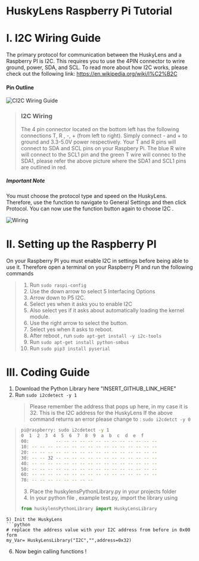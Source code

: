 
# HuskyLens Raspberry Pi Tutorial


# I. I2C Wiring Guide 

The primary protocol for communication between the HuskyLens and a Raspberry PI is I2C. This requires you to use the 4PIN connector to wrire ground, power, SDA, and SCL. To read more about how I2C works, please check out the following link:  https://en.wikipedia.org/wiki/I%C2%B2C

#### Pin Outline

![CI2C Wiring Guide ](http://www.raspberrypirobotics.com/wp-content/uploads/2018/01/Raspberry-pi-I2C-pins.png)

> ### I2C Wiring
>
> The 4 pin connector located on the bottom left has the following connections T, R , -, + (from left to right). Simply connect - and + to ground and 3.3-5.0V power respectively. Your T and R pins will connect to SDA and SCL pins on your Raspbery Pi. The blue R wire will connect to the SCL1 pin and the green T wire will connec to the SDA1, please refer the above picture where the SDA1 and SCL1 pins are outlined in red. 

##### Important Note

You must choose the protocol type and speed on the HuskyLens. Therefore, use the function to navigate to General Settings and then click Protocol. You can now use the function button again to choose I2C .

![Wiring](https://i.ibb.co/YydCcV4/101583380990-pic.jpg)

# II. Setting up the Raspberry PI 

On your Raspberry PI you must enable I2C in settings before being able to use it. Therefore open a terminal on your Raspberry PI and run the following commands

> 1) Run ```sudo raspi-config```
> 2) Use the down arrow to select 5 Interfacing Options
> 3) Arrow down to P5 I2C.
> 4) Select yes when it asks you to enable I2C
> 5) Also select yes if it asks about automatically loading the kernel module.
> 6) Use the right arrow to select the <Finish> button.
> 7) Select yes when it asks to reboot.
> 8) After reboot , run ```sudo apt-get install -y i2c-tools```
> 9) Run ```sudo apt-get install python-smbus```
> 10) Run ```sudo pip3 install pyserial```

# III. Coding Guide 

1) Download the Python Library here "INSERT_GITHUB_LINK_HERE"
2) Run ```sudo i2cdetect -y 1``` 
    > Please remember the address that pops up here, in my case it is 32. This is the I2C address for the HuskyLens
    If the above command returns an error please change to : ```sudo i2cdetct -y 0```

>```sh
>pi@raspberry: sudo i2cdetect -y 1
>0  1  2  3  4  5  6  7  8  9  a  b  c  d  e  f
>00:          -- -- -- -- -- -- -- -- -- -- -- -- --
>10: -- -- -- -- -- -- -- -- -- -- -- -- -- -- -- --
>20: -- -- -- -- -- -- -- -- -- -- -- -- -- -- -- --
>30: -- -- 32 -- -- -- -- -- -- -- -- -- -- -- -- --
>40: -- -- -- -- -- -- -- -- -- -- -- -- -- -- -- --
>50: -- -- -- -- -- -- -- -- -- -- -- -- -- -- -- --
>60: -- -- -- -- -- -- -- -- -- -- -- -- -- -- -- --
>70: -- -- -- -- -- -- -- --
>```
>
> 3) Place the huskylensPythonLibrary.py in your projects folder
> 4) In your python file , example test.py, import the library using
>
>```python 
> from huskylensPythonLibrary import HuskyLensLibrary
>```

 ```
 5) Init the HuskyLens 
 ```python
 # replace the address value with your I2C address from before in 0x00 form
 my_Var= HuskyLensLibrary("I2C","",address=0x32)
 ```

6) Now begin calling functions !
